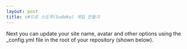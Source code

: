 ```yaml
---
layout: post
title: c#으로 스도쿠(Sudoku) 게임 만들기 
---
```


Next you can update your site name, avatar and other options using the _config.yml file in the root of your repository (shown below).
